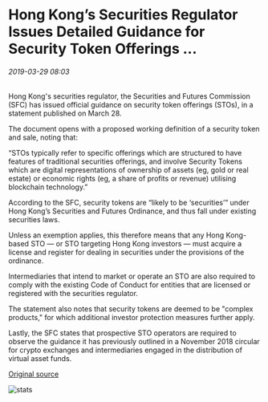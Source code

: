# Hong Kong’s Securities Regulator Issues Detailed Guidance for Security Token Offerings ...

###### 2019-03-29 08:03

Hong Kong's securities regulator, the Securities and Futures Commission (SFC) has issued official guidance on security token offerings (STOs), in a statement published on March 28.

The document opens with a proposed working definition of a security token and sale, noting that:

“STOs typically refer to specific offerings which are structured to have features of traditional securities offerings, and involve Security Tokens which are digital representations of ownership of assets (eg, gold or real estate) or economic rights (eg, a share of profits or revenue) utilising blockchain technology.”

According to the SFC, security tokens are “likely to be ‘securities’” under Hong Kong’s Securities and Futures Ordinance, and thus fall under existing securities laws.

Unless an exemption applies, this therefore means that any Hong Kong-based STO — or STO targeting Hong Kong investors — must acquire a license and register for dealing in securities under the provisions of the ordinance.

Intermediaries that intend to market or operate an STO are also required to comply with the existing Code of Conduct for entities that are licensed or registered with the securities regulator.

The statement also notes that security tokens are deemed to be "complex products," for which additional investor protection measures further apply.

Lastly, the SFC states that prospective STO operators are required to observe the guidance it has previously outlined in a November 2018 circular for crypto exchanges and intermediaries engaged in the distribution of virtual asset funds.

[Original source](https://cointelegraph.com/news/hong-kongs-securities-regulator-issues-detailed-guidance-for-security-token-offerings)

![stats](https://c.statcounter.com/11760860/0/a89fa40b/1/ "stats")